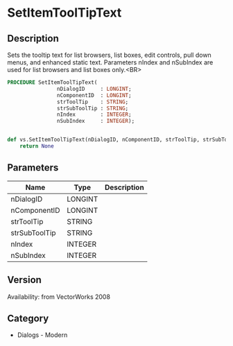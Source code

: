 # SetItemToolTipText

## Description
Sets the tooltip text for list browsers, list boxes, edit controls, pull down menus, and enhanced static text.  Parameters nIndex and nSubIndex are used for list browsers and list boxes only.&lt;BR&gt;


```pascal
PROCEDURE SetItemToolTipText(
				nDialogID     : LONGINT;
				nComponentID  : LONGINT;
				strToolTip    : STRING;
				strSubToolTip : STRING;
				nIndex        : INTEGER;
				nSubIndex     : INTEGER);
```

```python

def vs.SetItemToolTipText(nDialogID, nComponentID, strToolTip, strSubToolTip, nIndex, nSubIndex):
    return None
```

## Parameters
|Name|Type|Description|
|---|---|---|
|nDialogID|LONGINT||
|nComponentID|LONGINT||
|strToolTip|STRING||
|strSubToolTip|STRING||
|nIndex|INTEGER||
|nSubIndex|INTEGER||

## Version
Availability: from VectorWorks 2008
## Category
* Dialogs - Modern


